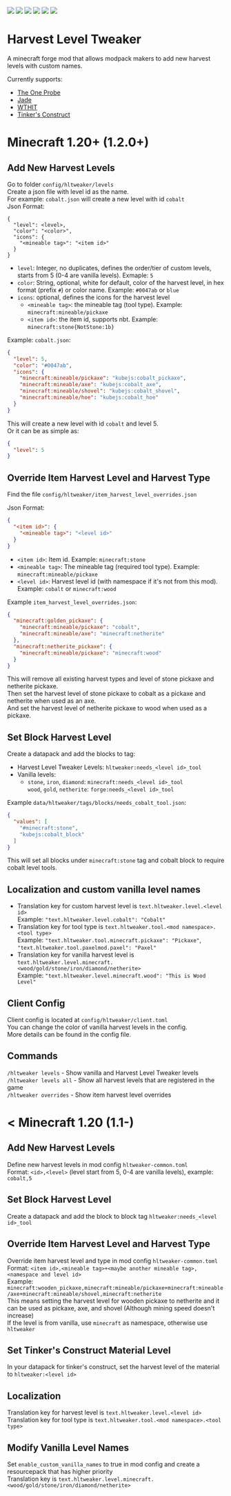 [![][1]][3] [![][2]][3] [![][4]][5] [![][6]][7] [![][8]][9] [![][10]][11]

# Harvest Level Tweaker
A minecraft forge mod that allows modpack makers to add new harvest levels with custom names.

Currently supports:
* [The One Probe](https://www.curseforge.com/minecraft/mc-mods/the-one-probe)
* [Jade](https://www.curseforge.com/minecraft/mc-mods/jade)
* [WTHIT](https://www.curseforge.com/minecraft/mc-mods/wthit-forge)
* [Tinker's Construct](https://www.curseforge.com/minecraft/mc-mods/tinkers-construct)

# Minecraft 1.20+ (1.2.0+)
## Add New Harvest Levels
Go to folder `config/hltweaker/levels` <br>
Create a json file with level id as the name. <br> 
For example: `cobalt.json` will create a new level with id `cobalt`<br>
Json Format: <br>
```
{
  "level": <level>,
  "color": "<color>", 
  "icons": {
    "<mineable tag>": "<item id>"
  }
}
```
* `level`: Integer, no duplicates, defines the order/tier of custom levels, starts from 5 (0-4 are vanilla levels). Exmaple: `5`
* `color`: String, optional, white for default, color of the harvest level, in hex format (prefix `#`) or color name. Example: `#0047ab` or `blue`
* `icons`: optional, defines the icons for the harvest level
  * `<mineable tag>`: the mineable tag (tool type). Example: `minecraft:mineable/pickaxe` <br>
  * `<item id>`: the item id, supports nbt. Example: `minecraft:stone{NotStone:1b}` <br>


Example: `cobalt.json`:
```json
{
  "level": 5,
  "color": "#0047ab", 
  "icons": {
    "minecraft:mineable/pickaxe": "kubejs:cobalt_pickaxe",
    "minecraft:mineable/axe": "kubejs:cobalt_axe",
    "minecraft:mineable/shovel": "kubejs:cobalt_shovel",
    "minecraft:mineable/hoe": "kubejs:cobalt_hoe"
  }
}
```
This will create a new level with id `cobalt` and level 5. <br>
Or it can be as simple as:
```json
{
  "level": 5
}
```

## Override Item Harvest Level and Harvest Type
Find the file `config/hltweaker/item_harvest_level_overrides.json` <br>

Json Format: <br>
```json
{
  "<item id>": {
    "<mineable tag>": "<level id>"
  }
}
```
* `<item id>`: Item id. Example: `minecraft:stone`<br>
* `<mineable tag>`: The mineable tag (required tool type). Example: `minecraft:mineable/pickaxe` <br>
* `<level id>`: Harvest level id (with namespace if it's not from this mod). Example: `cobalt` or `minecraft:wood` <br>

Example `item_harvest_level_overrides.json`: 
```json
{
  "minecraft:golden_pickaxe": {
    "minecraft:mineable/pickaxe": "cobalt",
    "minecraft:mineable/axe": "minecraft:netherite"
  },
  "minecraft:netherite_pickaxe": {
    "minecraft:mineable/pickaxe": "minecraft:wood"
  }
}
```
This will remove all existing harvest types and level of stone pickaxe and netherite pickaxe. <br> 
Then set the harvest level of stone pickaxe to cobalt as a pickaxe and netherite when used as an axe. <br>
And set the harvest level of netherite pickaxe to wood when used as a pickaxe. <br>

## Set Block Harvest Level
Create a datapack and add the blocks to tag: <br>
* Harvest Level Tweaker Levels: `hltweaker:needs_<level id>_tool` <br>
* Vanilla levels: <br>
  * `stone`, `iron`, `diamond`: `minecraft:needs_<level id>_tool` <br>
  `wood`, `gold`, `netherite`: `forge:needs_<level id>_tool` <br>

Example `data/hltweaker/tags/blocks/needs_cobalt_tool.json`: 
```json
{
  "values": [
    "#minecraft:stone",
    "kubejs:cobalt_block"
  ]
}
```
This will set all blocks under `minecraft:stone` tag and cobalt block to require cobalt level tools. <br>

## Localization and custom vanilla level names
* Translation key for custom harvest level is `text.hltweaker.level.<level id>` <br>
Example: `"text.hltweaker.level.cobalt": "Cobalt"` <br>
* Translation key for tool type is `text.hltweaker.tool.<mod namespace>.<tool type>` <br>
Example: `"text.hltweaker.tool.minecraft.pickaxe": "Pickaxe"`, `"text.hltweaker.tool.paxelmod.paxel": "Paxel"` <br>
* Translation key for vanilla harvest level is `text.hltweaker.level.minecraft.<wood/gold/stone/iron/diamond/netherite>` <br>
Example: `"text.hltweaker.level.minecraft.wood": "This is Wood Level"` <br>

## Client Config
Client config is located at `config/hltweaker/client.toml` <br>
You can change the color of vanilla harvest levels in the config.<br>
More details can be found in the config file.

## Commands
`/hltweaker levels` - Show vanilla and Harvest Level Tweaker levels  <br>
`/hltweaker levels all` - Show all harvest levels that are registered in the game <br>
`/hltweaker overrides` - Show item harvest level overrides <br>

# < Minecraft 1.20 (1.1-)

## Add New Harvest Levels
Define new harvest levels in mod config `hltweaker-common.toml` <br>
Format: `<id>,<level>` (level start from 5, 0-4 are vanilla levels), example: `cobalt,5`

## Set Block Harvest Level
Create a datapack and add the block to block tag `hltweaker:needs_<level id>_tool`

## Override Item Harvest Level and Harvest Type
Override item harvest level and type in mod config `hltweaker-common.toml` <br>
Format: `<item id>,<mineable tag>+<maybe another mineable tag>,<namespace and level id>` <br> 
Example: `minecraft:wooden_pickaxe,minecraft:mineable/pickaxe+minecraft:mineable/axe+minecraft:mineable/shovel,minecraft:netherite` <br>
This means setting the harvest level for wooden pickaxe to netherite and it can be used as pickaxe, axe, and shovel (Although mining speed doesn't increase) <br>
If the level is from vanilla, use `minecraft` as namespace, otherwise use `hltweaker`

## Set Tinker's Construct Material Level
In your datapack for tinker's construct, set the harvest level of the material to `hltweaker:<level id>`

## Localization
Translation key for harvest level is `text.hltweaker.level.<level id>` <br>
Translation key for tool type is `text.hltweaker.tool.<mod namespace>.<tool type>`

## Modify Vanilla Level Names
Set `enable_custom_vanilla_names` to true in mod config and create a resourcepack that has higher priority <br>
Translation key is `text.hltweaker.level.minecraft.<wood/gold/stone/iron/diamond/netherite>`

[1]: http://cf.way2muchnoise.eu/full_833035_downloads.svg
[2]: http://cf.way2muchnoise.eu/versions/833035_all.svg
[3]: https://www.curseforge.com/minecraft/mc-mods/harvest-level-tweaker
[4]: https://img.shields.io/discord/809053891466887169?label=support&logo=discord
[5]: https://discord.gg/FFAdyuqNvm
[6]: https://img.shields.io/github/license/yzl210/HarvestLevelTweaker?logo=github
[7]: https://github.com/yzl210/HarvestLevelTweaker/blob/1.18/LICENSE
[8]: https://img.shields.io/github/issues/yzl210/HarvestLevelTweaker?logo=github
[9]: https://github.com/yzl210/HarvestLevelTweaker/issues
[10]: https://img.shields.io/github/stars/yzl210/HarvestLevelTweaker?logo=github
[11]: https://github.com/yzl210/HarvestLevelTweaker/stargazers